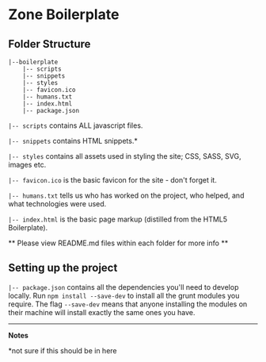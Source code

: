 # Zone Boilerplate #

## Folder Structure


	|--boilerplate
		|-- scripts
		|-- snippets
		|-- styles
		|-- favicon.ico
		|-- humans.txt
        |-- index.html
		|-- package.json

`|-- scripts` contains ALL javascript files.

`|-- snippets` contains HTML snippets.*

`|-- styles` contains all assets used in styling the site; CSS, SASS, SVG, images etc.

`|-- favicon.ico` is the basic favicon for the site - don't forget it.

`|-- humans.txt` tells us who has worked on the project, who helped, and what technologies were used.

`|-- index.html` is the basic page markup (distilled from the HTML5 Boilerplate).

** Please view README.md files within each folder for more info **

## Setting up the project
`|-- package.json` contains all the dependencies you'll need to  develop locally. Run `npm install --save-dev` to install all the grunt modules you require. The flag `--save-dev` means that anyone  installing the modules on their machine will install exactly the same ones you have.



_____

**Notes**

*not sure if this should be in here
